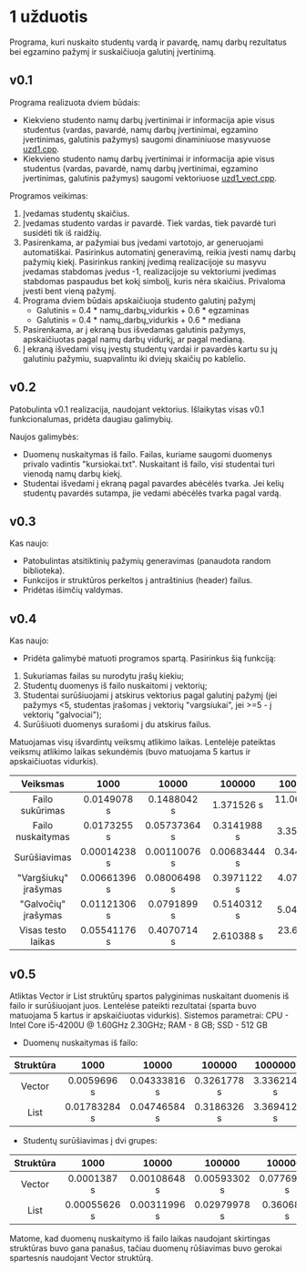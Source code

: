 # 1 užduotis

Programa, kuri nuskaito studentų vardą ir pavardę, namų darbų rezultatus bei egzamino pažymį ir suskaičiuoja galutinį įvertinimą.

## v0.1

Programa realizuota dviem būdais:
- Kiekvieno studento namų darbų įvertinimai ir informacija apie visus studentus (vardas, pavardė, namų darbų įvertinimai, egzamino įvertinimas, galutinis pažymys) saugomi dinaminiuose masyvuose [uzd1.cpp](https://github.com/mantasbil/1-uzduotis/blob/v0.1/uzd1/uzd1.cpp).
- Kiekvieno studento namų darbų įvertinimai ir informacija apie visus studentus (vardas, pavardė, namų darbų įvertinimai, egzamino įvertinimas, galutinis pažymys) saugomi vektoriuose [uzd1_vect.cpp](https://github.com/mantasbil/1-uzduotis/blob/v0.1/uzd1_vect/uzd1_vect.cpp).

Programos veikimas:
1. Įvedamas studentų skaičius.
2. Įvedamas studento vardas ir pavardė. Tiek vardas, tiek pavardė turi susidėti tik iš raidžių.
3. Pasirenkama, ar pažymiai bus įvedami vartotojo, ar generuojami automatiškai. Pasirinkus automatinį generavimą, reikia įvesti namų darbų pažymių kiekį. Pasirinkus rankinį įvedimą realizacijoje su masyvu įvedamas stabdomas įvedus -1, realizacijoje su vektoriumi įvedimas stabdomas paspaudus bet kokį simbolį, kuris nėra skaičius. Privaloma įvesti bent vieną pažymį.
4. Programa dviem būdais apskaičiuoja studento galutinį pažymį
   - Galutinis = 0.4 * namų_darbų_vidurkis + 0.6 * egzaminas
   - Galutinis = 0.4 * namų_darbų_vidurkis + 0.6 * mediana
5. Pasirenkama, ar į ekraną bus išvedamas galutinis pažymys, apskaičiuotas pagal namų darbų vidurkį, ar pagal medianą.
6. Į ekraną išvedami visų įvestų studentų vardai ir pavardės kartu su jų galutiniu pažymiu, suapvalintu iki dviejų skaičių po kablelio.

## v0.2

Patobulinta v0.1 realizacija, naudojant vektorius. Išlaikytas visas v0.1 funkcionalumas, pridėta daugiau galimybių.

Naujos galimybės:
- Duomenų nuskaitymas iš failo. Failas, kuriame saugomi duomenys privalo vadintis "kursiokai.txt". Nuskaitant iš failo, visi studentai turi vienodą namų darbų kiekį.
- Studentai išvedami į ekraną pagal pavardes abėcėlės tvarka. Jei kelių studentų pavardės sutampa, jie vedami abėcėlės tvarka pagal vardą.

## v0.3

Kas naujo:
- Patobulintas atsitiktinių pažymių generavimas (panaudota random biblioteka).
- Funkcijos ir struktūros perkeltos į antraštinius (header) failus.
- Pridėtas išimčių valdymas.

## v0.4

Kas naujo:
- Pridėta galimybė matuoti programos spartą. Pasirinkus šią funkciją:
1. Sukuriamas failas su nurodytu įrašų kiekiu;
2. Studentų duomenys iš failo nuskaitomi į vektorių;
3. Studentai surūšiuojami į atskirus vektorius pagal galutinį pažymį (jei pažymys <5, studentas įrašomas į vektorių "vargsiukai", jei >=5 - į vektorių "galvociai");
4. Surūšiuoti duomenys surašomi į du atskirus failus.

Matuojamas visų išvardintų veiksmų atlikimo laikas.
Lentelėje pateiktas veiksmų atlikimo laikas sekundėmis (buvo matuojama 5 kartus ir apskaičiuotas vidurkis).

| Veiksmas | 1000 | 10000 | 100000 | 1000000 | 10000000 |
| :-----------: | :----: | :-----: | :------: | :-------: | :--------: |
| Failo sukūrimas | 0.0149078 s | 0.1488042 s | 1.371526 s | 11.066468 s | 95.23038 s |
| Failo nuskaitymas | 0.0173255 s | 0.05737364 s | 0.3141988 s | 3.35643 s | 26.56298 s |
| Surūšiavimas | 0.00014238 s | 0.00110076 s | 0.00683444 s | 0.3448565 s | 0.6112206 s |
| "Vargšiukų" įrašymas | 0.00661396 s | 0.08006498 s | 0.3971122 s | 4.079972 s | 36.68192 s |
| "Galvočių" įrašymas | 0.01121306 s | 0.0791899 s | 0.5140312 s | 5.04828 s | 45.87368 s |
| Visas testo laikas | 0.05541176 s | 0.4070714 s | 2.610388 s | 23.63446 s | 204.9688 s |

## v0.5

Atliktas Vector ir List struktūrų spartos palyginimas nuskaitant duomenis iš failo ir surūšiuojant juos.
Lentelėse pateikti rezultatai (sparta buvo matuojama 5 kartus ir apskaičiuotas vidurkis).
Sistemos parametrai: CPU - Intel Core i5-4200U @ 1.60GHz 2.30GHz; RAM - 8 GB; SSD - 512 GB

- Duomenų nuskaitymas iš failo:

| Struktūra | 1000 | 10000 | 100000 | 1000000 | 10000000 |
| :-----------: | :----: | :-----: | :------: | :-------: | :--------: |
| Vector | 0.0059696 s | 0.04333816 s | 0.3261778 s | 3.336214 s | 27.04606 s |
| List | 0.01783284 s | 0.04746584 s | 0.3186326 s | 3.369412 s | 28.52392 s |

- Studentų surūšiavimas į dvi grupes:

| Struktūra | 1000 | 10000 | 100000 | 1000000 | 10000000 |
| :-----------: | :----: | :-----: | :------: | :-------: | :--------: |
| Vector | 0.0001387 s | 0.00108648 s | 0.00593302 s | 0.07769952 s | 0.586172 s |
| List | 0.00055626 s | 0.00311996 s | 0.02979978 s | 0.3606842 s | 2.921546 s |

Matome, kad duomenų nuskaitymo iš failo laikas naudojant skirtingas struktūras buvo gana panašus, tačiau duomenų rūšiavimas buvo gerokai spartesnis naudojant Vector struktūrą.
